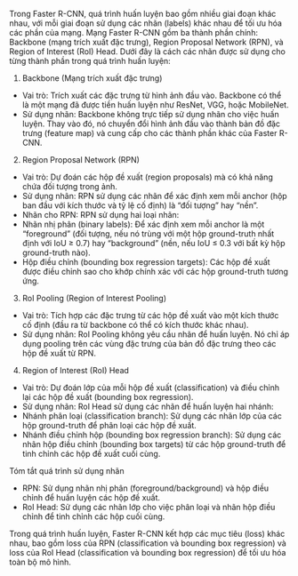 Trong Faster R-CNN, quá trình huấn luyện bao gồm nhiều giai đoạn khác nhau, với mỗi giai đoạn sử dụng các nhãn (labels) khác nhau để tối ưu hóa các phần của mạng. Mạng Faster R-CNN gồm ba thành phần chính: Backbone (mạng trích xuất đặc trưng), Region Proposal Network (RPN), và Region of Interest (RoI) Head. Dưới đây là cách các nhãn được sử dụng cho từng thành phần trong quá trình huấn luyện:

1. Backbone (Mạng trích xuất đặc trưng)
- Vai trò: Trích xuất các đặc trưng từ hình ảnh đầu vào. Backbone có thể là một mạng đã được tiền huấn luyện như ResNet, VGG, hoặc MobileNet.
- Sử dụng nhãn: Backbone không trực tiếp sử dụng nhãn cho việc huấn luyện. Thay vào đó, nó chuyển đổi hình ảnh đầu vào thành bản đồ đặc trưng (feature map) và cung cấp cho các thành phần khác của Faster R-CNN.

2. Region Proposal Network (RPN)
- Vai trò: Dự đoán các hộp đề xuất (region proposals) mà có khả năng chứa đối tượng trong ảnh.
- Sử dụng nhãn: RPN sử dụng các nhãn để xác định xem mỗi anchor (hộp ban đầu với kích thước và tỷ lệ cố định) là “đối tượng” hay “nền”.
- Nhãn cho RPN: RPN sử dụng hai loại nhãn:
- Nhãn nhị phân (binary labels): Để xác định xem mỗi anchor là một “foreground” (đối tượng, nếu nó trùng với một hộp ground-truth nhất định với IoU ≥ 0.7) hay “background” (nền, nếu IoU ≤ 0.3 với bất kỳ hộp ground-truth nào).
- Hộp điều chỉnh (bounding box regression targets): Các hộp đề xuất được điều chỉnh sao cho khớp chính xác với các hộp ground-truth tương ứng.

3. RoI Pooling (Region of Interest Pooling)
- Vai trò: Tích hợp các đặc trưng từ các hộp đề xuất vào một kích thước cố định (đầu ra từ backbone có thể có kích thước khác nhau).
- Sử dụng nhãn: RoI Pooling không yêu cầu nhãn để huấn luyện. Nó chỉ áp dụng pooling trên các vùng đặc trưng của bản đồ đặc trưng theo các hộp đề xuất từ RPN.

4. Region of Interest (RoI) Head
- Vai trò: Dự đoán lớp của mỗi hộp đề xuất (classification) và điều chỉnh lại các hộp đề xuất (bounding box regression).
- Sử dụng nhãn: RoI Head sử dụng các nhãn để huấn luyện hai nhánh:
- Nhánh phân loại (classification branch): Sử dụng các nhãn lớp của các hộp ground-truth để phân loại các hộp đề xuất.
- Nhánh điều chỉnh hộp (bounding box regression branch): Sử dụng các nhãn hộp điều chỉnh (bounding box targets) từ các hộp ground-truth để tinh chỉnh các hộp đề xuất cuối cùng.

Tóm tắt quá trình sử dụng nhãn
- RPN: Sử dụng nhãn nhị phân (foreground/background) và hộp điều chỉnh để huấn luyện các hộp đề xuất.
- RoI Head: Sử dụng các nhãn lớp cho việc phân loại và nhãn hộp điều chỉnh để tinh chỉnh các hộp cuối cùng.

Trong quá trình huấn luyện, Faster R-CNN kết hợp các mục tiêu (loss) khác nhau, bao gồm loss của RPN (classification và bounding box regression) và loss của RoI Head (classification và bounding box regression) để tối ưu hóa toàn bộ mô hình.